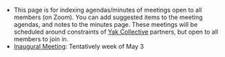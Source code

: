 - This page is for indexing agendas/minutes of meetings open to all members (on Zoom). You can add suggested items to the meeting agendas, and notes to the minutes page. These meetings will be scheduled around constraints of [Yak Collective](<Yak Collective.md>) partners, but open to all members to join in.
- [Inaugural Meeting](<Inaugural Meeting.md>): Tentatively week of May 3
